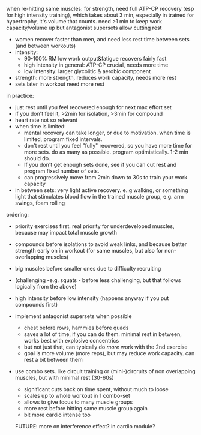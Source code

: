 when re-hitting same muscles:
    for strength, need full ATP-CP recovery (esp for high intensity training), which takes about 3 min, especially in trained
    for hypertrophy, it's volume that counts. need >1 min to keep work capacity/volume up
but antagonist supersets allow cutting rest
* women recover faster than men, and need less rest time between sets (and between workouts)
* intensity:
  - 90-100% RM low work output&fatigue recovers fairly fast
  - high intensity in general: ATP-CP crucial, needs more time
  - low intensity: larger glycolitic & aerobic component
* strength: more strength, reduces work capacity, needs more rest
* sets later in workout need more rest


in practice:
- just rest until you feel recovered enough for next max effort set
- if you don't feel it, >2min for isolation, >3min for compound
- heart rate not so relevant
- when time is limited:
    - mental recovery can take longer, or due to motivation. when time is limited, program fixed intervals.
    - don't rest until you feel "fully" recovered, so you have more time for more sets. do as many as possible. program optimistically. 1-2 min should do.
    - If you don't get enough sets done, see if you can cut rest and program fixed number of sets.
    - can progressively move from 2min down to 30s to train your work capacity
- in between sets: very light active recovery. e..g walking, or something light that stimulates blood flow in the trained muscle group, e.g. arm swings, foam rolling

ordering:
- priority exercises first. real priority for underdeveloped muscles, because may impact total muscle growth
- compounds before isolations to avoid weak links, and because better strength early on in workout (for same muscles, but also for non-overlapping muscles)
- big muscles before smaller ones due to difficulty recruiting
- (challenging -e.g. squats - before less challenging, but that follows logically from the above)
- high intensity before low intensity (happens anyway if you put compounds first)
- implement antagonist supersets when possible
    - chest before rows, hammies before quads
    - saves a lot of time, if you can do them. minimal rest in between, works best with explosive concentrics
    - but not just that, can typically do *more* work with the 2nd exercise
    - goal is more volume (more reps), but may reduce work capacity. can rest a bit between them
- use combo sets. like circuit training or (mini-)circruits of non overlapping muscles, but with minimal rest (30-60s)
    - significant cuts back on time spent, without much to loose
    - scales up to whole workout in 1 combo-set
    - allows to give focus to many muscle groups
    - more rest before hitting same muscle group again
    - bit more cardio intense too


    FUTURE: more on interference effect? in cardio module?